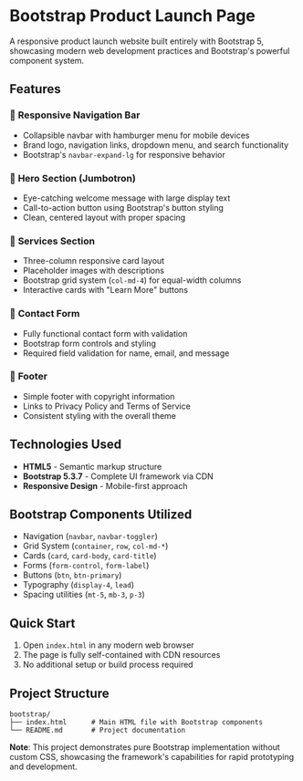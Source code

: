 # Bootstrap Product Launch Page

A responsive product launch website built entirely with Bootstrap 5, showcasing modern web development practices and Bootstrap's powerful component system.

## Features

### 🎯 **Responsive Navigation Bar**

- Collapsible navbar with hamburger menu for mobile devices
- Brand logo, navigation links, dropdown menu, and search functionality
- Bootstrap's `navbar-expand-lg` for responsive behavior

### 🚀 **Hero Section (Jumbotron)**

- Eye-catching welcome message with large display text
- Call-to-action button using Bootstrap's button styling
- Clean, centered layout with proper spacing

### 💼 **Services Section**

- Three-column responsive card layout
- Placeholder images with descriptions
- Bootstrap grid system (`col-md-4`) for equal-width columns
- Interactive cards with "Learn More" buttons

### 📧 **Contact Form**

- Fully functional contact form with validation
- Bootstrap form controls and styling
- Required field validation for name, email, and message

### 🔗 **Footer**

- Simple footer with copyright information
- Links to Privacy Policy and Terms of Service
- Consistent styling with the overall theme

## Technologies Used

- **HTML5** - Semantic markup structure
- **Bootstrap 5.3.7** - Complete UI framework via CDN
- **Responsive Design** - Mobile-first approach

## Bootstrap Components Utilized

- Navigation (`navbar`, `navbar-toggler`)
- Grid System (`container`, `row`, `col-md-*`)
- Cards (`card`, `card-body`, `card-title`)
- Forms (`form-control`, `form-label`)
- Buttons (`btn`, `btn-primary`)
- Typography (`display-4`, `lead`)
- Spacing utilities (`mt-5`, `mb-3`, `p-3`)

## Quick Start

1. Open `index.html` in any modern web browser
2. The page is fully self-contained with CDN resources
3. No additional setup or build process required

## Project Structure

```
bootstrap/
├── index.html      # Main HTML file with Bootstrap components
└── README.md       # Project documentation
```

**Note**: This project demonstrates pure Bootstrap implementation without custom CSS, showcasing the framework's capabilities for rapid prototyping and development.
